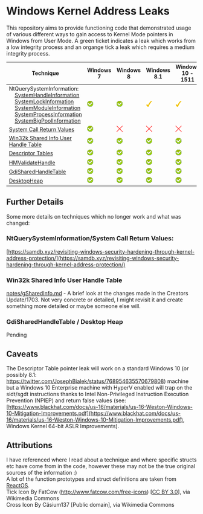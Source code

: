 # Windows Kernel Address Leaks

This repository aims to provide functioning code that demonstrated usage of various different ways to gain access to Kernel Mode pointers in Windows from User Mode. A green ticket indicates a leak which works from a low integrity process and an organge tick a leak which requires a medium integrity process.

| Technique											| Windows 7 | Windows 8 | Windows 8.1 | Windows 10 - 1511 | Windows 10 - 1607 | Windows 10 - 1703 | 
|---------------------------------------------------|-----------|-----------|--------------|----------------|----------------|----------------|
| NtQuerySystemInformation: <br>&nbsp;&nbsp;&nbsp;&nbsp;[SystemHandleInformation](https://github.com/sam-b/windows_kernel_address_leaks/blob/master/NtQuerySysInfo_SystemHandleInformation/NtQuerySysInfo_SystemHandleInformation/NtQuerySysInfo_SystemHandleInformation.cpp) <br>&nbsp;&nbsp;&nbsp;&nbsp;[SystemLockInformation](https://github.com/sam-b/windows_kernel_address_leaks/blob/master/NtQuerySysInfo_SystemLockInformation/NtQuerySysInfo_SystemLockInformation/NtQuerySysInfo_SystemLockInformation.cpp)<br>&nbsp;&nbsp;&nbsp;&nbsp;[SystemModuleInformation](https://github.com/sam-b/windows_kernel_address_leaks/blob/master/NtQuerySysInfo_SystemModuleInformation/NtQuerySysInfo_SystemModuleInformation/NtQuerySysInfo_SystemModuleInformation.cpp)<br>&nbsp;&nbsp;&nbsp;&nbsp;[SystemProcessInformation](https://github.com/sam-b/windows_kernel_address_leaks/blob/master/NtQuerySysInfo_SystemProcessInformation/NtQuerySysInfo_SystemProcessInformation/NtQuerySysInfo_SystemProcessInformation.cpp)<br>&nbsp;&nbsp;&nbsp;&nbsp;[SystemBigPoolInformation](https://github.com/sam-b/windows_kernel_address_leaks/blob/master/NtQuerySysInfo_SystemBigPoolInformation/NtQuerySysInfo_SystemBigPoolInformation/NtQuerySysInfo_SystemBigPoolInformation.cpp)|	![](icons/tick.png)		|![](icons/tick.png)			|![](icons/amber.png)|![](icons/amber.png)|![](icons/amber.png)|![](icons/amber.png)|
|[System Call Return Values](https://github.com/sam-b/windows_kernel_address_leaks/blob/master/Syscalls/Syscalls/Syscalls.cpp)							|![](icons/tick.png)			|![](icons/cross.png)			|![](icons/cross.png)|![](icons/cross.png)|![](icons/cross.png)|![](icons/cross.png)|
|[Win32k Shared Info User Handle Table](https://github.com/sam-b/windows_kernel_address_leaks/blob/master/SharedInfoHandleTable/SharedInfoHandleTable/SharedInfoHandleTable.cpp)	|![](icons/tick.png)			|![](icons/tick.png)		|![](icons/tick.png)|![](icons/tick.png)|![](icons/tick.png)|![](icons/cross.png)|
|[Descriptor Tables](https://github.com/sam-b/windows_kernel_address_leaks/blob/master/DescriptorTables/DescriptorTables/DescriptorTables.cpp)								|![](icons/tick.png)			|![](icons/tick.png)		|![](icons/tick.png)|![](icons/tick.png)|![](icons/tick.png)|![](icons/tick.png)|
|[HMValidateHandle](https://github.com/sam-b/windows_kernel_address_leaks/blob/master/HMValidateHandle/HMValidateHandle/HMValidateHandle.cpp) |![](icons/tick.png)|![](icons/tick.png)|![](icons/tick.png)|![](icons/tick.png)|![](icons/tick.png)|![](icons/tick.png)|
|[GdiSharedHandleTable](https://github.com/sam-b/windows_kernel_address_leaks/blob/master/GdiSharedHandleTable/GdiSharedHandleTable/GdiSharedHandleTable.cpp)|![](icons/tick.png)|![](icons/tick.png)|![](icons/tick.png)|![](icons/tick.png)|![](icons/cross.png)|![](icons/cross.png)|
|[DesktopHeap](https://github.com/sam-b/windows_kernel_address_leaks/blob/master/DesktopHeap/DesktopHeap/DesktopHeap.cpp)|![](icons/tick.png)|![](icons/tick.png)|![](icons/tick.png)|![](icons/tick.png)|![](icons/tick.png)|![](icons/cross.png)|

## Further Details
Some more details on techniques which no longer work and what was changed:
### NtQuerySystemInformation/System Call Return Values:
[https://samdb.xyz/revisiting-windows-security-hardening-through-kernel-address-protection/](https://samdb.xyz/revisiting-windows-security-hardening-through-kernel-address-protection/)
### Win32k Shared Info User Handle Table
[notes/gSharedInfo.md](notes/gSharedInfo.md) - A brief look at the changes made in the Creators Update/1703. Not very concrete or detailed, I might revisit it and create something more detailed or maybe someone else will.
### GdiSharedHandleTable / Desktop Heap
Pending
## Caveats
The Descriptor Table pointer leak will work on a standard Windows 10 (or possibly 8.1: https://twitter.com/JosephBialek/status/768954635570679808) machine but a Windows 10 Enterprise machine with HyperV enabled will trap on the sidt/sgdt instructions thanks to Intel Non-Privileged Instruction Execution Prevention (NPIEP) and return false values (see: [https://www.blackhat.com/docs/us-16/materials/us-16-Weston-Windows-10-Mitigation-Improvements.pdf](https://www.blackhat.com/docs/us-16/materials/us-16-Weston-Windows-10-Mitigation-Improvements.pdf), Windows Kernel 64-bit ASLR Improvements).   
## Attributions
I have referenced where I read about a technique and where specific structs etc have come from in the code, however these may not be the true original sources of the information :)   
A lot of the function prototypes and struct definitions are taken from [ReactOS](https://www.reactos.org/).   
Tick Icon By FatCow (http://www.fatcow.com/free-icons) [[CC BY 3.0](http://creativecommons.org/licenses/by/3.0)], via Wikimedia Commons   
Cross Icon By Cäsium137 [Public domain], via Wikimedia Commons   
